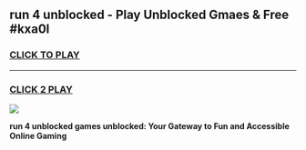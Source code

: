 
## run 4 unblocked - Play Unblocked Gmaes & Free #kxa0l
<h3>
<a href="https://news.freeplayer.one?title=run_4_unblocked&ref=24F">CLICK TO PLAY</a></h3>
<hr>

<h3>
<a href="https://news.freeplayer.one?title=run_4_unblocked&ref=24F">CLICK 2 PLAY</a>
  
</h3>

<a href="https://news.freeplayer.one?title=run_4_unblocked&ref=24F/"><img src="https://clearcache.store/games.png"></a>


**run 4 unblocked games unblocked: Your Gateway to Fun and Accessible Online Gaming**
